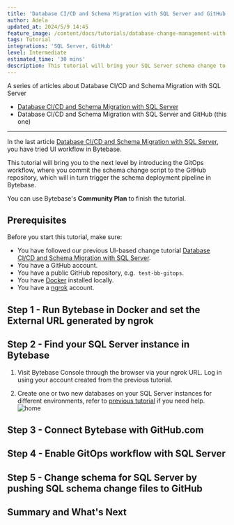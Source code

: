 ```yaml
---
title: 'Database CI/CD and Schema Migration with SQL Server and GitHub'
author: Adela
updated_at: 2024/5/9 14:45
feature_image: /content/docs/tutorials/database-change-management-with-sql-server-and-github/sqlserver-github-feature.webp
tags: Tutorial
integrations: 'SQL Server, GitHub'
level: Intermediate
estimated_time: '30 mins'
description: This tutorial will bring your SQL Server schema change to the next level by introducing the GitOps workflow, where you commit schema change script to the GitHub repository, which will in turns trigger the schema deployment pipeline in Bytebase.
---
```


A series of articles about Database CI/CD and Schema Migration with SQL Server

- [Database CI/CD and Schema Migration with SQL Server](/docs/tutorials/database-change-management-with-sql-server)
- Database CI/CD and Schema Migration with SQL Server and GitHub (this one)

---

In the last article [Database CI/CD and Schema Migration with SQL Server](/docs/tutorials/database-change-management-with-sql-server), you have tried UI workflow in Bytebase.

This tutorial will bring you to the next level by introducing the GitOps workflow, where you commit the schema change script to the GitHub repository, which will in turn trigger the schema deployment pipeline in Bytebase.

You can use Bytebase's **Community Plan** to finish the tutorial.

## Prerequisites

Before you start this tutorial, make sure:

- You have followed our previous UI-based change tutorial [Database CI/CD and Schema Migration with SQL Server](/docs/tutorials/database-change-management-with-sql-server).
- You have a GitHub account.
- You have a public GitHub repository, e.g.  `test-bb-gitops`.
- You have [Docker](https://www.docker.com/) installed locally.
- You have a [ngrok](http://ngrok.com) account.

## Step 1 - Run Bytebase in Docker and set the External URL generated by ngrok

<IncludeBlock url="/docs/get-started/install/vcs-with-ngrok"></IncludeBlock>

## Step 2 - Find your SQL Server instance in Bytebase

1. Visit Bytebase Console through the browser via your ngrok URL. Log in using your account created from the previous tutorial.

1. Create one or two new databases on your SQL Server instances for different environments, refer to [previous tutorial](/docs/tutorials/database-change-management-with-sql-server) if you need help.
   ![home](/content/docs/tutorials/database-change-management-with-sql-server-and-github/bb-project-dbs-sql-server.webp)

## Step 3 - Connect Bytebase with GitHub.com

<IncludeBlock url="/docs/share/tutorials/vcs-with-github"></IncludeBlock>

## Step 4 - Enable GitOps workflow with SQL Server

<IncludeBlock url="/docs/share/tutorials/vcs-in-project-github"></IncludeBlock>

## Step 5 - Change schema for SQL Server by pushing SQL schema change files to GitHub

<IncludeBlock url="/docs/share/tutorials/vcs-change-github" db="sql-server"></IncludeBlock>

## Summary and What's Next

<IncludeBlock url="/docs/share/tutorials/vcs-summary-github"></IncludeBlock>
